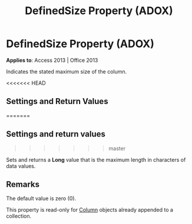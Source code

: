 ﻿---
title: DefinedSize Property (ADOX)
TOCTitle: DefinedSize Property (ADOX)
ms:assetid: 5dedea7f-392a-12fe-e680-2e3d3e6344d1
ms:mtpsurl: https://msdn.microsoft.com/library/JJ249335(v=office.15)
ms:contentKeyID: 48545126
ms.date: 09/18/2015
mtps_version: v=office.15
---

# DefinedSize Property (ADOX)


**Applies to**: Access 2013 | Office 2013

Indicates the stated maximum size of the column.

<<<<<<< HEAD
## Settings and Return Values
=======
## Settings and return values
>>>>>>> master

Sets and returns a **Long** value that is the maximum length in characters of data values.

## Remarks

The default value is zero (0).

This property is read-only for [Column](column-object-adox.md) objects already appended to a collection.

